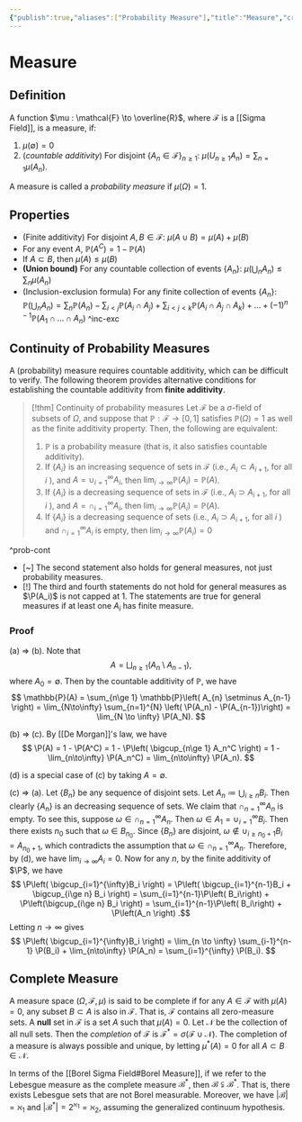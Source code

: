```yaml
---
{"publish":true,"aliases":["Probability Measure"],"title":"Measure","created":"2024-09-06T23:20:58","modified":"2024-11-04T02:20:38","tags":["pub-prob"],"cssclasses":"","id":"Measure","state":"done","sup":["[[Measure Theory]]","[[Real Analysis]]","[[Probability]]"],"type":"note"}
---
```



# Measure

## Definition

A function $\mu : \mathcal{F} \to \overline{R}$, where $\mathcal{F}$ is a [[Sigma Field]], is a measure, if:

1. $\mu(\emptyset)=0$
2. (*countable additivity*) For disjoint $\{A_n \in \mathcal{F}\}_{n\ge 1}$: $\mu\left(U_{n \geqslant 1} A_n\right)=\sum_{n=1} \mu\left(A_n\right)$.

A measure is called a *probability measure* if $\mu(\Omega)=1$.

## Properties

- (Finite additivity) For disjoint $A, B \in \mathcal{F}$: $\mu(A \cup B)=\mu(A)+\mu(B)$
- For any event $A$, $\mathbb{P}(A^{C}) = 1 - \mathbb{P}(A)$
- If $A \subset B$, then $\mu(A) \leq \mu(B)$
- **(Union bound)** For any countable collection of events $\{A_n\}$: $\mu\left(\bigcup_{n} A_n\right) \leq \sum_{n} \mu(A_n)$
- (Inclusion-exclusion formula) For any finite collection of events $\{A_n\}$: $\mathbb{P}\left(\bigcup_{n} A_n\right) = \sum_{n} \mathbb{P}(A_n) - \sum_{i < j} \mathbb{P}(A_i \cap A_j) + \sum_{i < j < k} \mathbb{P}(A_i \cap A_j \cap A_k) + \ldots + (-1)^{n-1} \mathbb{P}(A_1 \cap \ldots \cap A_n)$ ^inc-exc

## Continuity of Probability Measures

A (probability) measure requires countable additivity, which can be difficult to verify. The following theorem provides alternative conditions for establishing the countable additivity from **finite additivity**.

> [!thm] Continuity of probability measures
> Let $\mathcal{F}$ be a $\sigma$-field of subsets of $\Omega$, and suppose that $\mathbb{P}: \mathcal{F} \rightarrow[0,1]$ satisfies $\mathbb{P}(\Omega)=1$ as well as the finite additivity property. Then, the following are equivalent:
> 1. $\mathbb{P}$ is a probability measure (that is, it also satisfies countable additivity).
> 2. If $\left\{A_i\right\}$ is an increasing sequence of sets in $\mathcal{F}$ (i.e., $A_i \subset A_{i+1}$, for all $i$ ), and $A=\cup_{i=1}^{\infty} A_i$, then $\lim _{i \rightarrow \infty} \mathbb{P}\left(A_i\right)=\mathbb{P}(A)$.
> 3. If $\left\{A_i\right\}$ is a decreasing sequence of sets in $\mathcal{F}$ (i.e., $A_i \supset A_{i+1}$, for all $i$ ), and $A=\cap_{i=1}^{\infty} A_i$, then $\lim _{i \rightarrow \infty} \mathbb{P}\left(A_i\right)=\mathbb{P}(A)$.
> 4. If $\left\{A_i\right\}$ is a decreasing sequence of sets (i.e., $A_i \supset A_{i+1}$, for all $i$ ) and $\cap_{i=1}^{\infty} A_i$ is empty, then $\lim _{i \rightarrow \infty} \mathbb{P}\left(A_i\right)=0$
>
>
^prob-cont

- [~] The second statement also holds for general measures, not just probability measures.
- [!] The third and fourth statements do not hold for general measures as $\P(A_i)$ is not capped at 1. The statements are true for general measures if at least one $A_i$ has finite measure.

### Proof

(a) => (b). Note that
$$
A = \bigsqcup_{n\ge 1} \left( A_{n} \setminus A_{n-1} \right),
$$
where $A_0=\emptyset$. Then by the countable additivity of $\mathbb{P}$, we have
$$
\mathbb{P}(A) = \sum_{n\ge 1} \mathbb{P}\left( A_{n} \setminus A_{n-1} \right) = \lim_{N\to\infty} \sum_{n=1}^{N} \left( \P(A_n) - \P(A_{n-1})\right)
= \lim_{N \to \infty} \P(A_N).
$$

(b) => (c). By [[De Morgan]]'s law, we have
$$
\P(A) = 1 - \P(A^C) = 1 - \P\left( \bigcup_{n\ge 1} A_n^C \right) = 1 - \lim_{n\to\infty} \P(A_n^C) = \lim_{n\to\infty} \P(A_n).
$$

(d) is a special case of (c) by taking $A=\emptyset$.

(c) => (a). Let $\{B_n\}$ be any sequence of disjoint sets. Let $A_n \coloneqq \bigcup_{i\ge n} B_i$. Then clearly $\{A_n\}$ is an decreasing sequence of sets. We claim that $\cap_{n=1}^{\infty}A_n$ is empty. To see this, suppose $\omega\in \cap_{n=1}^{\infty}A_n$. Then $\omega\in A_1 = \cup_{i=1}^{\infty}B_i$. Then there exists $n_0$ such that $\omega\in B_{n_0}$. Since $\left\{ B_n \right\}$ are disjoint, $\omega\not\in \cup_{i\ge n_0+1}B_i = A_{n_0+1}$, which contradicts the assumption that $\omega\in \cap_{n=1}^{\infty}A_n$. Therefore, by (d), we have $\lim_{i \to \infty}A_i = 0$.
Now for any $n$, by the finite additivity of $\P$, we have
$$
\P\left( \bigcup_{i=1}^{\infty}B_i \right)
= \P\left( \bigcup_{i=1}^{n-1}B_i + \bigcup_{i\ge n} B_i \right) 
= \sum_{i=1}^{n-1}\P\left( B_i\right) + \P\left(\bigcup_{i\ge n} B_i \right)
= \sum_{i=1}^{n-1}\P\left( B_i\right) + \P\left(A_n \right)
.$$
Letting $n\to\infty$ gives
$$
\P\left( \bigcup_{i=1}^{\infty}B_i \right) = \lim_{n \to \infty} \sum_{i-1}^{n-1} \P(B_i) + \lim_{n\to\infty} \P(A_n) = \sum_{i=1}^{\infty} \P(B_i).
$$

## Complete Measure

A measure space $(\Omega,\mathcal{F},\mu)$ is said to be complete if for any $A\in \mathcal{F}$ with $\mu(A)=0$, any subset $B\subset A$ is also in $\mathcal{F}$. That is, $\mathcal{F}$ contains all zero-measure sets.
A **null** set in $\mathcal{F}$ is a set $A$ such that $\mu(A)=0$.
Let $\mathcal{N}$ be the collection of all null sets. Then the *completion* of $\mathcal{F}$ is $\mathcal{F}^{*}= \sigma(\mathcal{F}\cup \mathcal{N})$.
The completion of a measure is always possible and unique, by letting $\mu^{*}(A)=0$ for all $A\subset  B \in \mathcal{N}$.

In terms of the [[Borel Sigma Field#Borel Measure]], if we refer to the Lebesgue measure as the complete measure $\mathcal{B}^{*}$, then $\mathcal{B} \subsetneqq \mathcal{B}^{*}$. That is, there exists Lebesgue sets that are not Borel measurable.
Moreover, we have $|\mathcal{B}| = \aleph_1$ and $|\mathcal{B}^{*}| = 2^{\aleph_1} = \aleph_2$, assuming the generalized continuum hypothesis.
